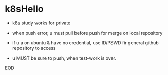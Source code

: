 # k8sHello

- k8s study works for private

- when push error, u must pull before push for merge on local repository

- if u a on ubuntu & have no credential, use ID/PSWD fir general github repository to access

- u MUST be sure to push, when test-work is over.

EOD

